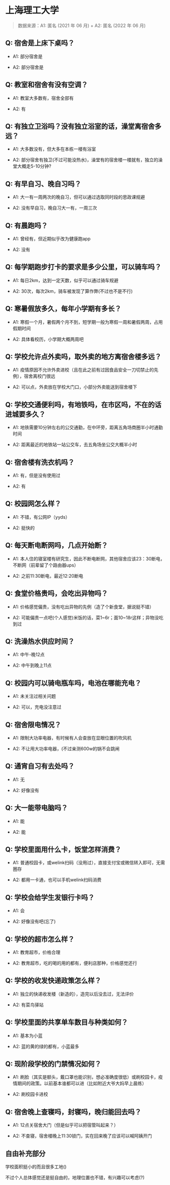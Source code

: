 # 上海理工大学

> 数据来源：A1: 匿名 (2021 年 06 月) + A2: 匿名 (2022 年 06 月)

## Q: 宿舍是上床下桌吗？

- A1: 部分宿舍是

- A2: 部分宿舍是

## Q: 教室和宿舍有没有空调？

- A1: 教室大多数有，宿舍全部有

- A2: 有

## Q: 有独立卫浴吗？没有独立浴室的话，澡堂离宿舍多远？

- A1: 大多数没有，但大多在本栋一楼有浴室

- A2: 部分宿舍有独卫(不过可能没热水)，澡堂有的宿舍楼一楼就有，独立的澡堂大概走5-10分钟?

## Q: 有早自习、晚自习吗？

- A1: 大一有一周两次的晚自习，但可以通过选取同时段的思政课规避

- A2: 没有早自习，晚自习大一有，一周三次

## Q: 有晨跑吗？

- A1: 曾经有，但近期似乎改为健康跑app

- A2: 没有

## Q: 每学期跑步打卡的要求是多少公里，可以骑车吗？

- A1: 每日2km，达到一定天数，似乎可以通过骑车规避

- A2: 30次，每次2km，骑车被发现了算作弊(不过也不是不行)

## Q: 寒暑假放多久，每年小学期有多长？

- A1: 寒假一个月，暑假两个月不到，短学期一般为寒假一周和暑假两周，占用假期时间

- A2: 具体看校历，小学期大概两周吧

## Q: 学校允许点外卖吗，取外卖的地方离宿舍楼多远？

- A1: 疫情原因不允许外卖进校（且在此之前有过因食品安全一刀切禁止的先例），宿舍离校门很远

- A2: 可以点，外卖放在学校大门口，小部分外卖能送到宿舍楼下

## Q: 学校交通便利吗，有地铁吗，在市区吗，不在的话进城要多久？

- A1: 地铁需要10分钟左右的公交通勤，在中环旁，距离五角场商圈半小时通勤时间

- A2: 距离最近的地铁站一站公交车，去五角场坐公交大概半小时

## Q: 宿舍楼有洗衣机吗？

- A1: 有，但是没有使用过

- A2: 有

## Q: 校园网怎么样？

- A1: 不错，有公网IP（yyds）

- A2: 挺快的

## Q: 每天断电断网吗，几点开始断？

- A1: 本人住的寝室楼有研究生，因此不断电断网，其他宿舍应该23：30断电，不断网（前辈留了个路由器ups）

- A2: 之前11:30断电，最近12:20断电

## Q: 食堂价格贵吗，会吃出异物吗？

- A1: 价格感觉偏贵，没有吃出异物的先例（造了个新食堂，据说挺不错）

- A2: 可能偏贵一点吧(个人感觉)米饭的话，菜1\~6r；面10\~18r这样；异物没吃到过

## Q: 洗澡热水供应时间？

- A1: 中午-晚12点

- A2: 中午到晚上11点

## Q: 校园内可以骑电瓶车吗，电池在哪能充电？

- A1: 未关注过相关问题

- A2: 可以，充电没注意过

## Q: 宿舍限电情况？

- A1: 限制大功率电器，有时候有人会查放在显眼位置的吹风机

- A2: 不让用大功率电器，(不过亲测600w的锅不会跳闸

## Q: 通宵自习有去处吗？

- A1: 无

- A2: 好像没有

## Q: 大一能带电脑吗？

- A1: 能

- A2: 能

## Q: 学校里面用什么卡，饭堂怎样消费？

- A1: 普通校园卡，或welink扫码（没用过），直接支付宝或微信转入即可，无需圈存

- A2: 都用一卡通，也可以手机welink扫码消费

## Q: 学校会给学生发银行卡吗？

- A1: 会

- A2: 好像没有吧(忘了)

## Q: 学校的超市怎么样？

- A1: 教育超市，价格合理

- A2: 教育超市，吃的喝的用的都有，便利店那种，价格感觉还行

## Q: 学校的收发快递政策怎么样？

- A1: 独立的快递收发楼（新造的），造完以后没去过，无法评价

- A2: 有菜鸟驿站

## Q: 学校里面的共享单车数目与种类如何？

- A1: 基本为小蓝

- A2: 蓝的黄的绿的都有，小蓝最多

## Q: 现阶段学校的门禁情况如何？

- A1: 刷脸（其实是额头，戴口罩也能识别，想必准确度很低）或刷校园卡，疫情期间的政策。以前基本谁都可以进（比如附近大爷大妈早上晨练）

- A2: 刷校园卡进校

## Q: 宿舍晚上查寝吗，封寝吗，晚归能回去吗？

- A1: 12点关宿舍大门（但是似乎可以把宿管叫起来？）

- A2: 不查寝，宿舍楼晚上11:30锁门，实在回来晚了应该可以喊阿姨开门

## 自由补充部分

学校面积挺小的而且很多工地()

不过个人总体感觉还是挺自由的，地理位置也不错，有兴趣可以考虑(?)